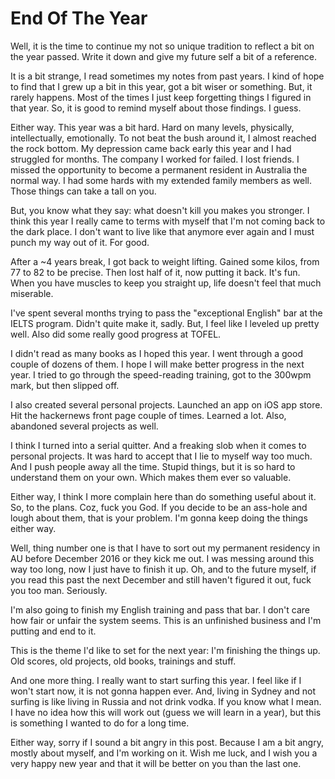 # End Of The Year

Well, it is the time to continue my not so unique tradition to reflect a bit on
the year passed. Write it down and give my future self a bit of a reference.

It is a bit strange, I read sometimes my notes from past years. I kind of hope
to find that I grew up a bit in this year, got a bit wiser or something. But,
it rarely happens. Most of the times I just keep forgetting things I figured in
that year. So, it is good to remind myself about those findings. I guess.

Either way. This year was a bit hard. Hard on many levels, physically, intellectually,
emotionally. To not beat the bush around it, I almost reached the rock bottom.
My depression came back early this year and I had struggled for months. The
company I worked for failed. I lost friends. I missed the opportunity to
become a permanent resident in Australia the normal way. I had some hards with
my extended family members as well. Those things can take a tall on you.

But, you know what they say: what doesn't kill you makes you stronger. I think
this year I really came to terms with myself that I'm not coming back to the
dark place. I don't want to live like that anymore ever again and I must punch
my way out of it. For good.

After a ~4 years break, I got back to weight lifting. Gained some kilos, from
77 to 82 to be precise. Then lost half of it, now putting it back. It's fun.
When you have muscles to keep you straight up, life doesn't feel that much miserable.

I've spent several months trying to pass the "exceptional English" bar at the
IELTS program. Didn't quite make it, sadly. But, I feel like I leveled up pretty
well. Also did some really good progress at TOFEL.

I didn't read as many books as I hoped this year. I went through a good couple
of dozens of them. I hope I will make better progress in the next year. I tried
to go through the speed-reading training, got to the 300wpm mark, but then slipped
off.

I also created several personal projects. Launched an app on iOS app store. Hit
the hackernews front page couple of times. Learned a lot. Also, abandoned several
projects as well.

I think I turned into a serial quitter. And a freaking slob when it comes to
personal projects. It was hard to accept that I lie to myself way too much. And
I push people away all the time. Stupid things, but it is so hard to understand
them on your own. Which makes them ever so valuable.

Either way, I think I more complain here than do something useful about it. So,
to the plans. Coz, fuck you God. If you decide to be an ass-hole and lough about
them, that is your problem. I'm gonna keep doing the things either way.

Well, thing number one is that I have to sort out my permanent residency in AU
before December 2016 or they kick me out. I was messing around this way too long,
now I just have to finish it up. Oh, and to the future myself, if you read this
past the next December and still haven't figured it out, fuck you too man. Seriously.

I'm also going to finish my English training and pass that bar. I don't care
how fair or unfair the system seems. This is an unfinished business and I'm
putting and end to it.

This is the theme I'd like to set for the next year: I'm finishing the things up.
Old scores, old projects, old books, trainings and stuff.

And one more thing. I really want to start surfing this year. I feel like if I
won't start now, it is not gonna happen ever. And, living in Sydney and not
surfing is like living in Russia and not drink vodka. If you know what I mean.
I have no idea how this will work out (guess we will learn in a year), but this
is something I wanted to do for a long time.

Either way, sorry if I sound a bit angry in this post. Because I am a bit angry,
mostly about myself, and I'm working on it. Wish me luck, and I wish you a very
happy new year and that it will be better on you than the last one.
